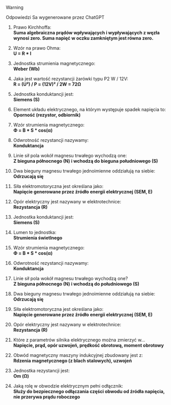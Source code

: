 > [!WARNING]  
> Odpowiedzi Sa wygenerowane przez ChatGPT

1. Prawo Kirchhoffa:  
   **Suma algebraiczna prądów wpływających i wypływających z węzła wynosi zero. Suma napięć w oczku zamkniętym jest równa zero.**  

2. Wzór na prawo Ohma:  
   **U = R * I**  

3. Jednostka strumienia magnetycznego:  
   **Weber (Wb)**  

4. Jaka jest wartość rezystancji żarówki typu P2 W / 12V:  
   **R = (U²) / P = (12V)² / 2W = 72Ω**  

5. Jednostka konduktancji jest:  
   **Siemens (S)**  

6. Element układu elektrycznego, na którym występuje spadek napięcia to:  
   **Oporność (rezystor, odbiornik)**  

7. Wzór strumienia magnetycznego:  
   **Φ = B * S * cos(α)**  

8. Odwrotność rezystancji nazywamy:  
   **Konduktancja**  

9. Linie sił pola wokół magnesu trwałego wychodzą one:  
   **Z bieguna północnego (N) i wchodzą do bieguna południowego (S)**  

10. Dwa bieguny magnesu trwałego jednoimienne oddziałują na siebie:  
    **Odrzucają się**  

11. Siła elektromotoryczna jest określana jako:  
    **Napięcie generowane przez źródło energii elektrycznej (SEM, E)**  

12. Opór elektryczny jest nazywany w elektrotechnice:  
    **Rezystancja (R)**  

13. Jednostka konduktancji jest:  
    **Siemens (S)**  

14. Lumen to jednostka:  
    **Strumienia świetlnego**  

15. Wzór strumienia magnetycznego:  
    **Φ = B * S * cos(α)**  

16. Odwrotność rezystancji nazywamy:  
    **Konduktancja**  

17. Linie sił pola wokół magnesu trwałego wychodzą one?  
    **Z bieguna północnego (N) i wchodzą do południowego (S)**  

18. Dwa bieguny magnesu trwałego jednoimienne oddziałują na siebie:  
    **Odrzucają się**  

19. Siła elektromotoryczna jest określana jako:  
    **Napięcie generowane przez źródło energii elektrycznej (SEM, E)**  

20. Opór elektryczny jest nazywany w elektrotechnice:  
    **Rezystancja (R)**  

21. Które z parametrów silnika elektrycznego można zmierzyć w...  
    **Napięcie, prąd, opór uzwojeń, prędkość obrotową, moment obrotowy**  

22. Obwód magnetyczny maszyny indukcyjnej zbudowany jest z:  
    **Rdzenia magnetycznego (z blach stalowych), uzwojeń**  

23. Jednostka rezystancji jest:  
    **Om (Ω)**  

24. Jaką rolę w obwodzie elektrycznym pełni odłącznik:  
    **Służy do bezpiecznego odłączania części obwodu od źródła napięcia, nie przerywa prądu roboczego**
    
